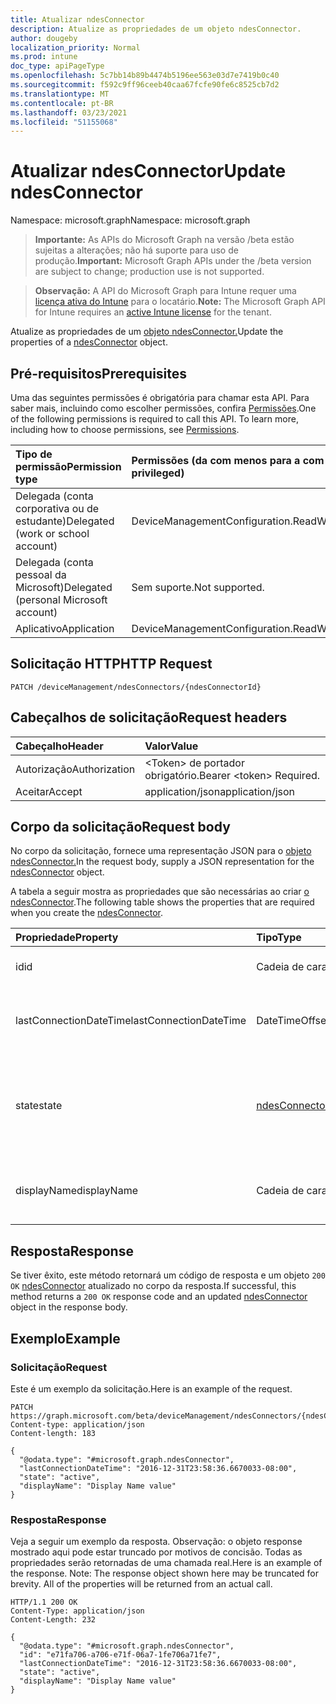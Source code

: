 ```yaml
---
title: Atualizar ndesConnector
description: Atualize as propriedades de um objeto ndesConnector.
author: dougeby
localization_priority: Normal
ms.prod: intune
doc_type: apiPageType
ms.openlocfilehash: 5c7bb14b89b4474b5196ee563e03d7e7419b0c40
ms.sourcegitcommit: f592c9ff96ceeb40caa67fcfe90fe6c8525cb7d2
ms.translationtype: MT
ms.contentlocale: pt-BR
ms.lasthandoff: 03/23/2021
ms.locfileid: "51155068"
---
```

# <a name="update-ndesconnector"></a><span data-ttu-id="31233-103">Atualizar ndesConnector</span><span class="sxs-lookup"><span data-stu-id="31233-103">Update ndesConnector</span></span>

<span data-ttu-id="31233-104">Namespace: microsoft.graph</span><span class="sxs-lookup"><span data-stu-id="31233-104">Namespace: microsoft.graph</span></span>

> <span data-ttu-id="31233-105">**Importante:** As APIs do Microsoft Graph na versão /beta estão sujeitas a alterações; não há suporte para uso de produção.</span><span class="sxs-lookup"><span data-stu-id="31233-105">**Important:** Microsoft Graph APIs under the /beta version are subject to change; production use is not supported.</span></span>

> <span data-ttu-id="31233-106">**Observação:** A API do Microsoft Graph para Intune requer uma [licença ativa do Intune](https://go.microsoft.com/fwlink/?linkid=839381) para o locatário.</span><span class="sxs-lookup"><span data-stu-id="31233-106">**Note:** The Microsoft Graph API for Intune requires an [active Intune license](https://go.microsoft.com/fwlink/?linkid=839381) for the tenant.</span></span>

<span data-ttu-id="31233-107">Atualize as propriedades de um [objeto ndesConnector.](../resources/intune-deviceconfig-ndesconnector.md)</span><span class="sxs-lookup"><span data-stu-id="31233-107">Update the properties of a [ndesConnector](../resources/intune-deviceconfig-ndesconnector.md) object.</span></span>

## <a name="prerequisites"></a><span data-ttu-id="31233-108">Pré-requisitos</span><span class="sxs-lookup"><span data-stu-id="31233-108">Prerequisites</span></span>
<span data-ttu-id="31233-p101">Uma das seguintes permissões é obrigatória para chamar esta API. Para saber mais, incluindo como escolher permissões, confira [Permissões](/graph/permissions-reference).</span><span class="sxs-lookup"><span data-stu-id="31233-p101">One of the following permissions is required to call this API. To learn more, including how to choose permissions, see [Permissions](/graph/permissions-reference).</span></span>

|<span data-ttu-id="31233-111">Tipo de permissão</span><span class="sxs-lookup"><span data-stu-id="31233-111">Permission type</span></span>|<span data-ttu-id="31233-112">Permissões (da com menos para a com mais privilégios)</span><span class="sxs-lookup"><span data-stu-id="31233-112">Permissions (from least to most privileged)</span></span>|
|:---|:---|
|<span data-ttu-id="31233-113">Delegada (conta corporativa ou de estudante)</span><span class="sxs-lookup"><span data-stu-id="31233-113">Delegated (work or school account)</span></span>|<span data-ttu-id="31233-114">DeviceManagementConfiguration.ReadWrite.All</span><span class="sxs-lookup"><span data-stu-id="31233-114">DeviceManagementConfiguration.ReadWrite.All</span></span>|
|<span data-ttu-id="31233-115">Delegada (conta pessoal da Microsoft)</span><span class="sxs-lookup"><span data-stu-id="31233-115">Delegated (personal Microsoft account)</span></span>|<span data-ttu-id="31233-116">Sem suporte.</span><span class="sxs-lookup"><span data-stu-id="31233-116">Not supported.</span></span>|
|<span data-ttu-id="31233-117">Aplicativo</span><span class="sxs-lookup"><span data-stu-id="31233-117">Application</span></span>|<span data-ttu-id="31233-118">DeviceManagementConfiguration.ReadWrite.All</span><span class="sxs-lookup"><span data-stu-id="31233-118">DeviceManagementConfiguration.ReadWrite.All</span></span>|

## <a name="http-request"></a><span data-ttu-id="31233-119">Solicitação HTTP</span><span class="sxs-lookup"><span data-stu-id="31233-119">HTTP Request</span></span>
<!-- {
  "blockType": "ignored"
}
-->
``` http
PATCH /deviceManagement/ndesConnectors/{ndesConnectorId}
```

## <a name="request-headers"></a><span data-ttu-id="31233-120">Cabeçalhos de solicitação</span><span class="sxs-lookup"><span data-stu-id="31233-120">Request headers</span></span>
|<span data-ttu-id="31233-121">Cabeçalho</span><span class="sxs-lookup"><span data-stu-id="31233-121">Header</span></span>|<span data-ttu-id="31233-122">Valor</span><span class="sxs-lookup"><span data-stu-id="31233-122">Value</span></span>|
|:---|:---|
|<span data-ttu-id="31233-123">Autorização</span><span class="sxs-lookup"><span data-stu-id="31233-123">Authorization</span></span>|<span data-ttu-id="31233-124">&lt;Token&gt; de portador obrigatório.</span><span class="sxs-lookup"><span data-stu-id="31233-124">Bearer &lt;token&gt; Required.</span></span>|
|<span data-ttu-id="31233-125">Aceitar</span><span class="sxs-lookup"><span data-stu-id="31233-125">Accept</span></span>|<span data-ttu-id="31233-126">application/json</span><span class="sxs-lookup"><span data-stu-id="31233-126">application/json</span></span>|

## <a name="request-body"></a><span data-ttu-id="31233-127">Corpo da solicitação</span><span class="sxs-lookup"><span data-stu-id="31233-127">Request body</span></span>
<span data-ttu-id="31233-128">No corpo da solicitação, fornece uma representação JSON para o [objeto ndesConnector.](../resources/intune-deviceconfig-ndesconnector.md)</span><span class="sxs-lookup"><span data-stu-id="31233-128">In the request body, supply a JSON representation for the [ndesConnector](../resources/intune-deviceconfig-ndesconnector.md) object.</span></span>

<span data-ttu-id="31233-129">A tabela a seguir mostra as propriedades que são necessárias ao criar [o ndesConnector](../resources/intune-deviceconfig-ndesconnector.md).</span><span class="sxs-lookup"><span data-stu-id="31233-129">The following table shows the properties that are required when you create the [ndesConnector](../resources/intune-deviceconfig-ndesconnector.md).</span></span>

|<span data-ttu-id="31233-130">Propriedade</span><span class="sxs-lookup"><span data-stu-id="31233-130">Property</span></span>|<span data-ttu-id="31233-131">Tipo</span><span class="sxs-lookup"><span data-stu-id="31233-131">Type</span></span>|<span data-ttu-id="31233-132">Descrição</span><span class="sxs-lookup"><span data-stu-id="31233-132">Description</span></span>|
|:---|:---|:---|
|<span data-ttu-id="31233-133">id</span><span class="sxs-lookup"><span data-stu-id="31233-133">id</span></span>|<span data-ttu-id="31233-134">Cadeia de caracteres</span><span class="sxs-lookup"><span data-stu-id="31233-134">String</span></span>|<span data-ttu-id="31233-135">A chave do Conector NDES.</span><span class="sxs-lookup"><span data-stu-id="31233-135">The key of the NDES Connector.</span></span>|
|<span data-ttu-id="31233-136">lastConnectionDateTime</span><span class="sxs-lookup"><span data-stu-id="31233-136">lastConnectionDateTime</span></span>|<span data-ttu-id="31233-137">DateTimeOffset</span><span class="sxs-lookup"><span data-stu-id="31233-137">DateTimeOffset</span></span>|<span data-ttu-id="31233-138">Última hora de conexão para o Conector do Ndes</span><span class="sxs-lookup"><span data-stu-id="31233-138">Last connection time for the Ndes Connector</span></span>|
|<span data-ttu-id="31233-139">state</span><span class="sxs-lookup"><span data-stu-id="31233-139">state</span></span>|[<span data-ttu-id="31233-140">ndesConnectorState</span><span class="sxs-lookup"><span data-stu-id="31233-140">ndesConnectorState</span></span>](../resources/intune-deviceconfig-ndesconnectorstate.md)|<span data-ttu-id="31233-141">Status do Conector do Ndes.</span><span class="sxs-lookup"><span data-stu-id="31233-141">Ndes Connector Status.</span></span> <span data-ttu-id="31233-142">Os valores possíveis são: `none`, `active`, `inactive`.</span><span class="sxs-lookup"><span data-stu-id="31233-142">Possible values are: `none`, `active`, `inactive`.</span></span>|
|<span data-ttu-id="31233-143">displayName</span><span class="sxs-lookup"><span data-stu-id="31233-143">displayName</span></span>|<span data-ttu-id="31233-144">Cadeia de caracteres</span><span class="sxs-lookup"><span data-stu-id="31233-144">String</span></span>|<span data-ttu-id="31233-145">O nome amigável do Conector do Ndes.</span><span class="sxs-lookup"><span data-stu-id="31233-145">The friendly name of the Ndes Connector.</span></span>|



## <a name="response"></a><span data-ttu-id="31233-146">Resposta</span><span class="sxs-lookup"><span data-stu-id="31233-146">Response</span></span>
<span data-ttu-id="31233-147">Se tiver êxito, este método retornará um código de resposta e um objeto `200 OK` [ndesConnector](../resources/intune-deviceconfig-ndesconnector.md) atualizado no corpo da resposta.</span><span class="sxs-lookup"><span data-stu-id="31233-147">If successful, this method returns a `200 OK` response code and an updated [ndesConnector](../resources/intune-deviceconfig-ndesconnector.md) object in the response body.</span></span>

## <a name="example"></a><span data-ttu-id="31233-148">Exemplo</span><span class="sxs-lookup"><span data-stu-id="31233-148">Example</span></span>

### <a name="request"></a><span data-ttu-id="31233-149">Solicitação</span><span class="sxs-lookup"><span data-stu-id="31233-149">Request</span></span>
<span data-ttu-id="31233-150">Este é um exemplo da solicitação.</span><span class="sxs-lookup"><span data-stu-id="31233-150">Here is an example of the request.</span></span>
``` http
PATCH https://graph.microsoft.com/beta/deviceManagement/ndesConnectors/{ndesConnectorId}
Content-type: application/json
Content-length: 183

{
  "@odata.type": "#microsoft.graph.ndesConnector",
  "lastConnectionDateTime": "2016-12-31T23:58:36.6670033-08:00",
  "state": "active",
  "displayName": "Display Name value"
}
```

### <a name="response"></a><span data-ttu-id="31233-151">Resposta</span><span class="sxs-lookup"><span data-stu-id="31233-151">Response</span></span>
<span data-ttu-id="31233-p103">Veja a seguir um exemplo da resposta. Observação: o objeto response mostrado aqui pode estar truncado por motivos de concisão. Todas as propriedades serão retornadas de uma chamada real.</span><span class="sxs-lookup"><span data-stu-id="31233-p103">Here is an example of the response. Note: The response object shown here may be truncated for brevity. All of the properties will be returned from an actual call.</span></span>
``` http
HTTP/1.1 200 OK
Content-Type: application/json
Content-Length: 232

{
  "@odata.type": "#microsoft.graph.ndesConnector",
  "id": "e71fa706-a706-e71f-06a7-1fe706a71fe7",
  "lastConnectionDateTime": "2016-12-31T23:58:36.6670033-08:00",
  "state": "active",
  "displayName": "Display Name value"
}
```




